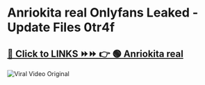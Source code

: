 
 # Anriokita real Onlyfans Leaked - Update Files 0tr4f

## <h2><a href="https://clipsfans.com/Anriokita_real&ref=git">🔗 Click to LINKS ⏩⏩ 👉 🟢 Anriokita real </a></h2>

<a href="https://clipsfans.com/Anriokita_real&ref=git" rel="nofollow" data-target="animated-image.originalLink"><img src="https://i.ibb.co.com/xMMVF88/686577567.gif" alt="Viral Video Original" style="max-width: 100%; display: inline-block;" data-target="animated-image.originalImage"></a>


